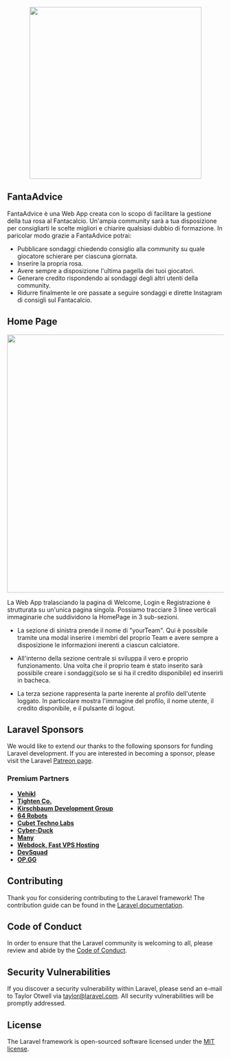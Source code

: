 <p align="center"><img src="https://i.ibb.co/8zr0Rj1/Fanta-Advice.jpg" width="400"></p>


## FantaAdvice

FantaAdvice è una Web App creata con lo scopo di facilitare la gestione della tua rosa al Fantacalcio. Un'ampia community sarà a tua disposizione per consigliarti le scelte migliori e chiarire qualsiasi dubbio di formazione. In paricolar modo grazie a FantaAdvice potrai:

- Pubblicare sondaggi chiedendo consiglio alla community su quale giocatore schierare per ciascuna giornata.
- Inserire la propria rosa.
- Avere sempre a disposizione l'ultima pagella dei tuoi giocatori.
- Generare credito rispondendo ai sondaggi degli altri utenti della community.
- Ridurre finalmente le ore passate a seguire sondaggi e dirette Instagram di consigli sul Fantacalcio.



## Home Page
<p align="center"><img src="https://i.ibb.co/BqTL5k2/home.jpg" width="600"></p>

La Web App tralasciando la pagina di Welcome, Login e Registrazione è strutturata su un'unica pagina singola. Possiamo tracciare 3 linee verticali immaginarie che suddividono la HomePage in 3 sub-sezioni.

- La sezione di sinistra prende il nome di "yourTeam". Qui è possibile tramite una modal inserire i membri del proprio Team e avere sempre a disposizione le informazioni inerenti a ciascun calciatore.

- All'interno della sezione centrale si sviluppa il vero e proprio funzionamento. Una volta che il proprio team è stato inserito sarà possibile creare i sondaggi(solo se si ha il credito disponibile) ed inserirli in bacheca.

- La terza sezione rappresenta la parte inerente al profilo dell'utente loggato. In particolare mostra l'immagine del profilo, il nome utente, il credito disponibile, e il pulsante di logout.


## Laravel Sponsors

We would like to extend our thanks to the following sponsors for funding Laravel development. If you are interested in becoming a sponsor, please visit the Laravel [Patreon page](https://patreon.com/taylorotwell).

### Premium Partners

- **[Vehikl](https://vehikl.com/)**
- **[Tighten Co.](https://tighten.co)**
- **[Kirschbaum Development Group](https://kirschbaumdevelopment.com)**
- **[64 Robots](https://64robots.com)**
- **[Cubet Techno Labs](https://cubettech.com)**
- **[Cyber-Duck](https://cyber-duck.co.uk)**
- **[Many](https://www.many.co.uk)**
- **[Webdock, Fast VPS Hosting](https://www.webdock.io/en)**
- **[DevSquad](https://devsquad.com)**
- **[OP.GG](https://op.gg)**

## Contributing

Thank you for considering contributing to the Laravel framework! The contribution guide can be found in the [Laravel documentation](https://laravel.com/docs/contributions).

## Code of Conduct

In order to ensure that the Laravel community is welcoming to all, please review and abide by the [Code of Conduct](https://laravel.com/docs/contributions#code-of-conduct).

## Security Vulnerabilities

If you discover a security vulnerability within Laravel, please send an e-mail to Taylor Otwell via [taylor@laravel.com](mailto:taylor@laravel.com). All security vulnerabilities will be promptly addressed.

## License

The Laravel framework is open-sourced software licensed under the [MIT license](https://opensource.org/licenses/MIT).
